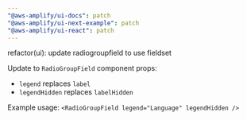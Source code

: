 ```yaml
---
"@aws-amplify/ui-docs": patch
"@aws-amplify/ui-next-example": patch
"@aws-amplify/ui-react": patch
---
```


refactor(ui): update radiogroupfield to use fieldset

Update to `RadioGroupField` component props: 
 - `legend` replaces `label`
 - `legendHidden` replaces `labelHidden`

Example usage:
``` <RadioGroupField legend="Language" legendHidden /> ```
